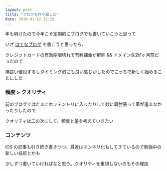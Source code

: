 ```yaml
---
layout: post
title: "ブログを作り直した"
date: 2016-01-12 22:22
---
```


年も明けたので今年こそ定期的にブログでも書いていこうと思って

いざ [はてなブログ](http://jarinosuke.hatenablog.com) を書こうと思ったら、

クレジットカードの有効期限切れで有料課金が解除 && ドメイン失効1ヶ月前だったので

構良い値段するしタイミング的にも良い感じがしたのでこっちで新しく始めることにした

### 頻度 > クオリティ

前のブログではたまにホッテントリに入ったりして妙に肩肘張って筆が進まなかったりしたので

クオリティは二の次にして、頻度と量を考えていきたい

### コンテンツ

iOS の記事も引き続き書きつつ、最近はマンネリ化もしてきているので勉強中の新しい技術とかも

少しずつ書いていければなと思う。クオリティを重視しないのもその理由
